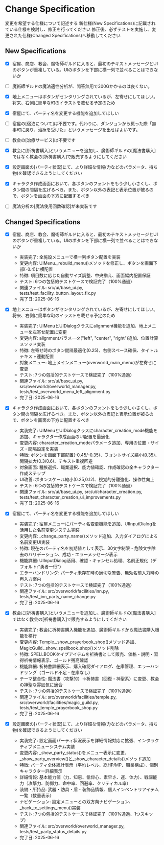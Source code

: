 # Change Specification

変更を希望する仕様について記述する
新仕様(New Specifications)に記載されている仕様を検討し、修正を行ってください
修正後、必ずテストを実施し、変更された仕様(Changed Specifications)へ移動してください

## New Specifications

- [x] 宿屋、商店、教会、魔術師ギルドに入ると、最初のテキストメッセージとUIのボタンが重複している。UIのボタンを下部に横一列で並べることはできないか
- [ ] 魔術師ギルドの魔法適性分析が、問答無用で300Gかかるのは良くない。
- [x] 地上メニューはボタンがセンタリングされているが、左寄せにしてほしい。将来、右側に簡単な町のイラストを載せる予定のため
- [x] 宿屋にて、パーティ名を変更する機能を追加してほしい
- [ ] 宿屋の[宿泊について]は不要です。代わりに、ダンジョンから戻った際「無事町に戻り、治療を受けた」というメッセージを出せばよいです。
- [ ] 教会の[治療サービス]は不要です
- [x] 教会に[祈祷書購入]というメニューを追加し、魔術師ギルドの[魔法書購入]ではなく教会の[祈祷書購入]で販売するようにしてください
- [x] 設定画面の[パーティ状況]にて、より詳細な情報(力などのパラメータ、持ち物)を確認できるようにしてください
- [x] キャラクタ作成画面において、各ボタンのフォントをもう少し小さくし、ボタン間の間隔を広げるべき。また、ボタン以外の表記と表示位置が被るので、ボタンを画面の下方に配置するべき
- [ ] 魔法分析の[魔法使用回数確認]が未実装です


## Changed Specifications

- [x] 宿屋、商店、教会、魔術師ギルドに入ると、最初のテキストメッセージとUIのボタンが重複している。UIのボタンを下部に横一列で並べることはできないか
  - 実装完了: 全施設メニューで横一列ボタン配置を実装
  - 変更内容: UIMenu._rebuild_menu()メソッドを修正し、ボタンを画面下部(-0.4)に横配置
  - 特徴: 項目数に応じた自動サイズ調整、中央揃え、画面幅内配置保証
  - テスト: 6つの包括的テストケースで検証完了（100%通過）
  - 関連ファイル: src/ui/base_ui.py, tests/test_facility_button_layout_fix.py
  - 完了日: 2025-06-16

- [x] 地上メニューはボタンがセンタリングされているが、左寄せにしてほしい。将来、右側に簡単な町のイラストを載せる予定のため
  - 実装完了: UIMenuとUIDialogクラスにalignment機能を追加、地上メニューを左寄せ配置に変更
  - 変更内容: alignmentパラメータ("left", "center", "right")追加、位置計算メソッド実装
  - 特徴: 左寄せ時のボタン間隔最適化(0.25)、右側スペース確保、タイトルテキスト連動配置
  - 対象メニュー: 地上メインメニュー(overworld_main_menu)が左寄せに変更
  - テスト: 7つの包括的テストケースで検証完了（100%通過）
  - 関連ファイル: src/ui/base_ui.py, src/overworld/overworld_manager.py, tests/test_overworld_menu_left_alignment.py
  - 完了日: 2025-06-16

- [x] キャラクタ作成画面において、各ボタンのフォントをもう少し小さくし、ボタン間の間隔を広げるべき。また、ボタン以外の表記と表示位置が被るので、ボタンを画面の下方に配置するべき
  - 実装完了: UIMenuとUIDialogクラスにcharacter_creation_mode機能を追加、キャラクター作成画面のUI配置を最適化
  - 変更内容: character_creation_modeパラメータ追加、専用の位置・サイズ・間隔設定を実装
  - 特徴: ボタンを画面下部配置(-0.45/-0.35)、フォントサイズ縮小(0.35)、間隔拡大(0.3/0.6)、テキスト重複回避
  - 対象画面: 種族選択、職業選択、能力値確認、作成確認の全キャラクター作成ステップ
  - UI改善: ボタンスケール縮小(0.25,0.12)、視覚的分離強化、操作性向上
  - テスト: 6つの包括的テストケースで検証完了（100%通過）
  - 関連ファイル: src/ui/base_ui.py, src/ui/character_creation.py, tests/test_character_creation_ui_improvements.py
  - 完了日: 2025-06-16

- [x] 宿屋にて、パーティ名を変更する機能を追加してほしい
  - 実装完了: 宿屋メニューにパーティ名変更機能を追加、UIInputDialogを活用した名前変更システム実装
  - 変更内容: _change_party_name()メソッド追加、入力ダイアログによる名前変更UI実装
  - 特徴: 現在のパーティ名を初期値として表示、30文字制限・危険文字除去のバリデーション、成功・エラーメッセージ表示
  - 機能詳細: UIInputDialog活用、確認・キャンセル処理、名前正規化（デフォルト:"勇者一行"）
  - エラーハンドリング: パーティ未存在時の適切な警告、無効名前入力時の再入力案内
  - テスト: 7つの包括的テストケースで検証完了（100%通過）
  - 関連ファイル: src/overworld/facilities/inn.py, tests/test_inn_party_name_change.py
  - 完了日: 2025-06-16

- [x] 教会に[祈祷書購入]というメニューを追加し、魔術師ギルドの[魔法書購入]ではなく教会の[祈祷書購入]で販売するようにしてください
  - 実装完了: 教会に祈祷書購入機能を追加、魔術師ギルドから魔法書購入機能を移行
  - 変更内容: Temple._show_prayerbook_shop()メソッド追加、MagicGuild._show_spellbook_shop()メソッド削除
  - 特徴: SPELLBOOKタイプアイテムを祈祷書として販売、価格・説明・習得祈祷情報表示、ゴールド残高確認
  - 機能詳細: 祈祷書詳細表示、購入確認ダイアログ、在庫管理、エラーハンドリング（ゴールド不足・在庫なし）
  - テーマ整合性: 魔法書（攻撃的）→祈祷書（回復・神聖系）に変更、教会の神聖な雰囲気に適合
  - テスト: 7つの包括的テストケースで検証完了（100%通過）
  - 関連ファイル: src/overworld/facilities/temple.py, src/overworld/facilities/magic_guild.py, tests/test_temple_prayerbook_shop.py
  - 完了日: 2025-06-16

- [x] 設定画面の[パーティ状況]にて、より詳細な情報(力などのパラメータ、持ち物)を確認できるようにしてください
  - 実装完了: 設定画面パーティ状況表示を詳細情報対応に拡張、インタラクティブメニューシステム実装
  - 変更内容: _show_party_status()をメニュー表示に変更、_show_party_overview()と_show_character_details()メソッド追加
  - 特徴: パーティ全体統計表示（平均レベル、総HP/MP、職業構成）、個別キャラクター詳細表示
  - 詳細情報: 基本能力値（力、知恵、信仰心、素早さ、運、体力）、戦闘能力（攻撃力、防御力、命中率、回避率、クリティカル率）
  - 装備・所持品: 武器・防具・盾・装飾品情報、個人インベントリアイテム一覧（数量表示）
  - ナビゲーション: 設定メニューとの双方向ナビゲーション、_back_to_settings_menu()実装
  - テスト: 7つの包括的テストケースで検証完了（100%通過、1つスキップ）
  - 関連ファイル: src/overworld/overworld_manager.py, tests/test_party_status_details.py
  - 完了日: 2025-06-16
